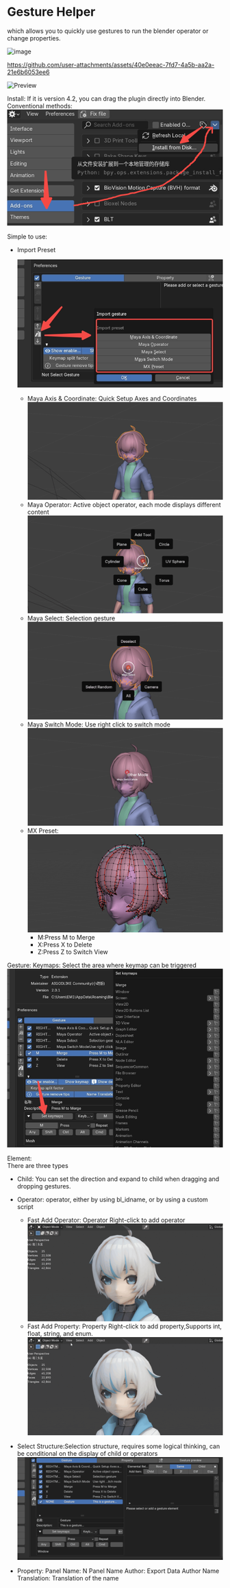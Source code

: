 # Gesture Helper

which allows you to quickly use gestures to run the blender operator or change properties.

![image](https://github.com/user-attachments/assets/da8f96e3-129e-462f-93aa-4b71bf16002a)


https://github.com/user-attachments/assets/40e0eeac-7fd7-4a5b-aa2a-21e6b6053ee6

![Preview](src/readme/preview.gif)

Install:
If it is version 4.2, you can drag the plugin directly into Blender.
Conventional methods:
![图片alt](src/readme/install.jpg)

Simple to use:

* Import Preset

  ![Import Preset](src/readme/import_preset.jpg)
    * Maya Axis & Coordinate: Quick Setup Axes and Coordinates
      ![Import Preset](src/readme/preset_c_s_r.gif)
    * Maya Operator: Active object operator, each mode displays different content
      ![Import Preset](src/readme/preset_s_r.gif)
    * Maya Select: Selection gesture
      ![Import Preset](src/readme/preset_c_r.gif)
    * Maya Switch Mode: Use right click to switch mode
      ![Import Preset](src/readme/preset_r.gif)
    * MX Preset:
      ![Import Preset](src/readme/preset_mx.gif)
        * M:Press M to Merge
        * X:Press X to Delete
        * Z:Press Z to Switch View

Gesture:
Keymaps: Select the area where keymap can be triggered    
![Keymaps](src/readme/keymaps.jpg)

Element:  
There are three types

* Child: You can set the direction and expand to child when dragging and dropping gestures.
* Operator: operator, either by using bl_idname, or by using a custom script
    * Fast Add Operator: Operator Right-click to add operator
      ![Add Operator](src/readme/fast_add_operator.gif)
    * Fast Add Property: Property Right-click to add property,Supports int, float, string, and enum.
      ![Add Property](src/readme/fast_add_property.gif)
* Select Structure:Selection structure, requires some logical thinking, can be conditional on the display of child
  or operators
  ![Keymaps](src/readme/selected_structure_set_poll.gif)

* Property:
  Panel Name: N Panel Name
  Author: Export Data Author
  Name Translation: Translation of the name
